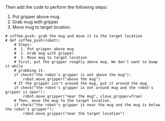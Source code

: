 

Then add the code to perform the following steps: 

1. Put gripper above mug.
2. Grab mug with gripper
3. Move mug to target location.

```
# coffee-push: grab the mug and move it to the target location
# def coffee_push(robot):
    # Steps:
    #  1. Put gripper above mug
    #  2. Grab mug with gripper
    #  3. Move mug to target location
    # First, put the gripper roughly above mug. We don't want to bump it while
    # grabbing it.
    if check("the robot's gripper is not above the mug"):
        robot.move_gripper("above the mug")
    # If the gripper isn't around the mug, put it around the mug.
    if check("the robot's gripper is not around mug and the robot's gripper is open"):
        robot.move_gripper("near the mug", close_gripper=True)
    # Then, move the mug to the target location.
    if check("the robot's gripper is near the mug and the mug is below the robot's gripper"):
        robot.move_gripper("near the target location")
```